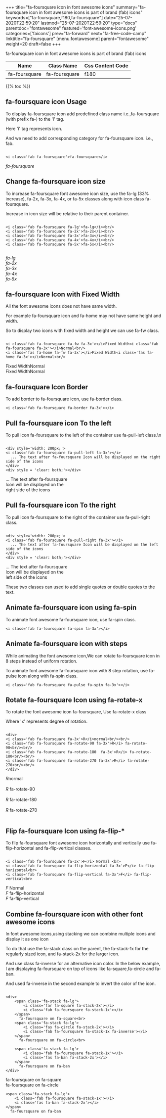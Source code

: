 +++
title="fa-foursquare icon in font awesome icons"
summary="fa-foursquare icon in font awesome icons is part of brand (fab) icons"
keywords=["fa-foursquare,f180,fa-foursquare"]
date="25-07-2020T22:59:20"
lastmod="25-07-2020T22:59:20"
type="docs"
parentdoc="fontawesome"
featured='font-awesome-icons.png'
categories=['faicons']
prev="fa-forward"
next="fa-free-code-camp"
linktitle="fa-foursquare"
[menu.fontawesome]
parent="fontawesome"
weight=20
draft=false
+++


fa-foursquare icon in font awesome icons is part of brand (fab) icons

<div class='table-responsive'><table class='table'><thead><tr><th>Name</th><th>Class Name</th><th>Css Content Code</th></tr></thead><tbody><tr><td>fa-foursquare</td><td>fa-foursquare</td><td>f180</td></tr></tbody></table></div>


{{% toc %}}


## fa-foursquare icon Usage

To display fa-foursquare icon add predefined class name i.e.,fa-foursquare (with prefix fa-) to the 'i' tag.

Here 'i' tag represents icon.

And we need to add corresponding category for fa-foursquare icon. i.e., fab.


```

<i class='fab fa-foursquare'>fa-foursquare</i>
```

<i class='fab fa-foursquare'>fa-foursquare</i>




## Change fa-foursquare icon size
To increase fa-foursquare font awesome icon size, use the fa-lg (33% increase), fa-2x, fa-3x, fa-4x, or fa-5x classes along with icon class fa-foursquare.

Increase in icon size will be relative to their parent container. 

```

<i class='fab fa-foursquare fa-lg'>fa-lg</i><br/>
<i class='fab fa-foursquare fa-2x'>fa-2x</i><br/>
<i class='fab fa-foursquare fa-3x'>fa-3x</i><br/>
<i class='fab fa-foursquare fa-4x'>fa-4x</i><br/>
<i class='fab fa-foursquare fa-5x'>fa-5x</i><br/>
            
```

<i class='fab fa-foursquare fa-lg'>fa-lg</i><br/>
<i class='fab fa-foursquare fa-2x'>fa-2x</i><br/>
<i class='fab fa-foursquare fa-3x'>fa-3x</i><br/>
<i class='fab fa-foursquare fa-4x'>fa-4x</i><br/>
<i class='fab fa-foursquare fa-5x'>fa-5x</i><br/>
            



## fa-foursquare Icon with Fixed Width 

All the font awesome icons does not have same width.

For example fa-foursquare icon and fa-home may not have same height and width.

So to display two icons with fixed width and height we can use fa-fw class.


```

<i class='fab fa-foursquare fa-fw fa-3x'></i>Fixed Width<i class='fab fa-foursquare fa-3x'></i>Normal<br/>
<i class='fas fa-home fa-fw fa-3x'></i>Fixed Width<i class='fas fa-home fa-3x'></i>Normal<br/>
```

<i class='fab fa-foursquare fa-fw fa-3x'></i>Fixed Width<i class='fab fa-foursquare fa-3x'></i>Normal<br/>
<i class='fas fa-home fa-fw fa-3x'></i>Fixed Width<i class='fas fa-home fa-3x'></i>Normal<br/>



## fa-foursquare Icon Border 

To add border to fa-foursquare icon, use fa-border class.


```
<i class='fab fa-foursquare fa-border fa-3x'></i>

```
<i class='fab fa-foursquare fa-border fa-3x'></i>





## Pull fa-foursquare icon To the left

To pull icon fa-foursquare to the left of the container use fa-pull-left class.\n

```

<div style='width: 200px;'>
<i class='fab fa-foursquare fa-pull-left fa-3x'></i>
  ... The text after fa-foursquare Icon will be displayed on the right side of the icons
</div>
<div style = 'clear: both;'></div>
```

<div style='width: 200px;'>
<i class='fab fa-foursquare fa-pull-left fa-3x'></i>
  ... The text after fa-foursquare Icon will be displayed on the right side of the icons
</div>
<div style = 'clear: both;'></div>




## Pull fa-foursquare icon To the right
To pull icon fa-foursquare to the right of the container use fa-pull-right class.

```

<div style='width: 200px;'>
<i class='fab fa-foursquare fa-pull-right fa-3x'></i>
  ... The text after fa-foursquare Icon will be displayed on the left side of the icons
</div>
<div style = 'clear: both;'></div>
```

<div style='width: 200px;'>
<i class='fab fa-foursquare fa-pull-right fa-3x'></i>
  ... The text after fa-foursquare Icon will be displayed on the left side of the icons
</div>
<div style = 'clear: both;'></div>

These two classes can used to add single quotes or double quotes to the text.


## Animate fa-foursquare icon using fa-spin
To animate font awesome fa-foursquare icon, use fa-spin class.

```
<i class='fab fa-foursquare fa-spin fa-3x'></i>
```
<i class='fab fa-foursquare fa-spin fa-3x'></i>




## Animate fa-foursquare icon with steps
While animating the font awesome icon,We can rotate fa-foursquare icon in 8 steps instead of uniform rotation.

To animate font awesome fa-foursquare icon with 8 step rotation, use fa-pulse icon along with fa-spin class.


```
<i class='fab fa-foursquare fa-pulse fa-spin fa-3x'></i>

```
<i class='fab fa-foursquare fa-pulse fa-spin fa-3x'></i>





## Rotate fa-foursquare Icon using fa-rotate-x
To rotate the font awesome icon fa-foursquare, Use fa-rotate-x class

Where 'x' represents degree of rotation.


```

<div>
<i class='fab fa-foursquare fa-3x'>R</i>normal<br/><br/>
<i class='fab fa-foursquare fa-rotate-90 fa-3x'>R</i> fa-rotate-90<br/><br/> 
<i class='fab fa-foursquare fa-rotate-180  fa-3x'>R</i> fa-rotate-180<br/><br/> 
<i class='fab fa-foursquare fa-rotate-270 fa-3x'>R</i> fa-rotate-270<br/><br/>
</div>
```

<div>
<i class='fab fa-foursquare fa-3x'>R</i>normal<br/><br/>
<i class='fab fa-foursquare fa-rotate-90 fa-3x'>R</i> fa-rotate-90<br/><br/> 
<i class='fab fa-foursquare fa-rotate-180  fa-3x'>R</i> fa-rotate-180<br/><br/> 
<i class='fab fa-foursquare fa-rotate-270 fa-3x'>R</i> fa-rotate-270<br/><br/>
</div>




## Flip fa-foursquare Icon using fa-flip-*
To flip fa-foursquare font awesome icon horizontally and vertically use fa-flip-horizontal and fa-flip-vertical classes. 

```

<i class='fab fa-foursquare fa-3x'>F</i> Normal <br>
<i class='fab fa-foursquare fa-flip-horizontal fa-3x'>F</i> fa-flip-horizontal<br>
<i class='fab fa-foursquare fa-flip-vertical fa-3x'>F</i> fa-flip-vertical<br>
```

<i class='fab fa-foursquare fa-3x'>F</i> Normal <br>
<i class='fab fa-foursquare fa-flip-horizontal fa-3x'>F</i> fa-flip-horizontal<br>
<i class='fab fa-foursquare fa-flip-vertical fa-3x'>F</i> fa-flip-vertical<br>




## Combine fa-foursquare icon with other font awesome icons
In font awesome icons,using stacking we can combine multiple icons and display it as one icon 

To do that use the fa-stack class on the parent, the fa-stack-1x for the regularly sized icon, and fa-stack-2x for the larger icon.

And use class fa-inverse for an alternative icon color. 
In the below example, I am displaying fa-foursquare on top of icons like fa-square,fa-circle and fa-ban.

And used fa-inverse in the second example to invert the color of the icon.

```

<div>
    <span class='fa-stack fa-lg'>
        <i class='far fa-square fa-stack-2x'></i>
        <i class='fab fa-foursquare fa-stack-1x'></i>
    </span>
      fa-foursquare on fa-square<br>
    <span class='fa-stack fa-lg'>
        <i class='fas fa-circle fa-stack-2x'></i>
        <i class='fab fa-foursquare fa-stack-1x fa-inverse'></i>
    </span>
      fa-foursquare on fa-circle<br>

    <span class='fa-stack fa-lg'>
        <i class='fab fa-foursquare fa-stack-1x'></i>
        <i class='fas fa-ban fa-stack-2x'></i>
    </span>
      fa-foursquare on fa-ban
</div>
```

<div>
    <span class='fa-stack fa-lg'>
        <i class='far fa-square fa-stack-2x'></i>
        <i class='fab fa-foursquare fa-stack-1x'></i>
    </span>
      fa-foursquare on fa-square<br>
    <span class='fa-stack fa-lg'>
        <i class='fas fa-circle fa-stack-2x'></i>
        <i class='fab fa-foursquare fa-stack-1x fa-inverse'></i>
    </span>
      fa-foursquare on fa-circle<br>

    <span class='fa-stack fa-lg'>
        <i class='fab fa-foursquare fa-stack-1x'></i>
        <i class='fas fa-ban fa-stack-2x'></i>
    </span>
      fa-foursquare on fa-ban
</div>






